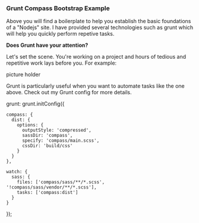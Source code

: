 ### Grunt Compass Bootstrap Example

Above you will find a boilerplate to help you establish the basic foundations of a "Nodejs" site. I have provided several technologies such as grunt which will help you quickly perform repetive tasks.

**Does Grunt have your attention?**

Let's set the scene. You're working on a project and hours of tedious and repetitive work lays before you. For example:

picture holder

Grunt is particularly useful when you want to automate tasks like the one above. Check out my Grunt config for more details.

  grunt: grunt.initConfig({

    compass: {
      dist: {   
        options: {
          outputStyle: 'compressed',
          sassDir: 'compass',
          specify: 'compass/main.scss',
          cssDir: 'build/css'
        }
      }
    },

    watch: {
      sass: {
        files: ['compass/sass/**/*.scss', '!compass/sass/vendor/**/*.scss'],
        tasks: ['compass:dist']
      }
    }

  });
